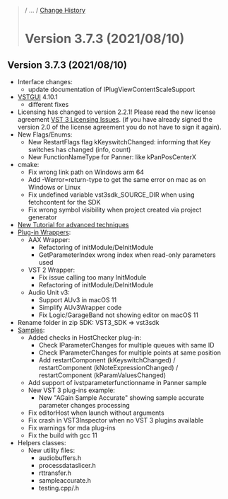 >/ ... / [Change History](../Index.md)
>
># Version 3.7.3 (2021/08/10)

## Version 3.7.3 (2021/08/10)

- Interface changes:
    - update documentation of IPlugViewContentScaleSupport
- [VSTGUI](../../../What+is+the+VST+3+SDK/VSTGUI.md) 4.10.1
    - different fixes
- Licensing has changed to version 2.2.1! Please read the new license agreement [VST 3 Licensing Issues](../../../VST+3+Licensing/Index.md). (if you have already signed the version 2.0 of the license agreement you do not have to sign it again).
- New Flags/Enums:
    - New RestartFlags flag kKeyswitchChanged: informing that Key switches has changed (info, count)
    - New FunctionNameType for Panner: like kPanPosCenterX
- cmake:
    - Fix wrong link path on Windows arm 64
    - Add -Werror=return-type to get the same error on mac as on Windows or Linux
    - Fix undefined variable vst3sdk_SOURCE_DIR when using fetchcontent for the SDK
    - Fix wrong symbol visibility when project created via project generator
- [New Tutorial for advanced techniques](../../../Tutorials/Advanced+VST+3+techniques.md)
- [Plug-in Wrappers](../../../What+is+the+VST+3+SDK/Wrappers/Index.md):
    - AAX Wrapper:
        - Refactoring of initModule/DeInitModule
        - GetParameterIndex wrong index when read-only parameters used
    - VST 2 Wrapper:
        - Fix issue calling too many InitModule
        - Refactoring of initModule/DeInitModule
    - Audio Unit v3:
        - Support AUv3 in macOS 11
        - Simplify AUv3Wrapper code
        - Fix Logic/GarageBand not showing editor on macOS 11
- Rename folder in zip SDK: VST3_SDK => vst3sdk
- [Samples](../../../What+is+the+VST+3+SDK/Plug-in+Examples.md):
    - Added checks in HostChecker plug-in:
        - Check IParameterChanges for multiple queues with same ID
        - Check IParameterChanges for multiple points at same position
        - Add restartComponent (kKeyswitchChanged) / restartComponent (kNoteExpressionChanged)  / restartComponent (kParamValuesChanged)
    - Add support of ivstparameterfunctionname in Panner sample
    - New VST 3 plug-ins example:
        - New "AGain Sample Accurate" showing sample accurate parameter changes processing
    - Fix editorHost when launch without arguments
    - Fix crash in VST3Inspector when no VST 3 plugins available
    - Fix warnings for mda plug-ins
    - Fix the build with gcc 11
- Helpers classes:
    - New utility files:
        - audiobuffers.h
        - processdataslicer.h
        - rttransfer.h
        - sampleaccurate.h
        - testing.cpp/.h